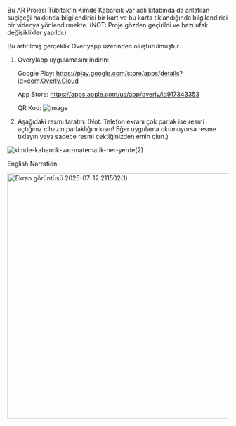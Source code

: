 Bu AR Projesi Tübitak'ın Kimde Kabarcık var adlı kitabında da anlatılan suçiçeği hakkında bilgilendirici bir kart ve bu karta tıklandığında bilgilendirici bir videoya yönlendirmekte. 
(NOT: Proje gözden geçirildi ve bazı ufak değişiklikler yapıldı.)


Bu artırılmış gerçeklik Overlyapp üzerinden oluşturulmuştur.

1. Overylapp uygulamasını indirin:

   Google Play: https://play.google.com/store/apps/details?id=com.Overly.Cloud
   
   App Store: https://apps.apple.com/us/app/overly/id917343353

   QR Kod: ![image](https://github.com/user-attachments/assets/7c94a8a8-f596-4066-9a60-91d087ec811d)


3. Aşağıdaki resmi taratın: (Not: Telefon ekranı çok parlak ise resmi açtığınız cihazın parlaklığını kısın! Eğer uygulama okumuyorsa resme tıklayın veya sadece resmi çektiğinizden emin olun.)



![kimde-kabarcik-var-matematik-her-yerde(2)](https://github.com/user-attachments/assets/e2c9866e-84bc-43f2-a317-6afffb377351)


English Narration

<img width="950" height="559" alt="Ekran görüntüsü 2025-07-12 211502(1)" src="https://github.com/user-attachments/assets/bd0f0d4b-f2c2-4c0d-a1de-a9a70f6f2b14" />






